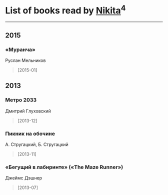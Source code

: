 # List of books read by [Nikita](http://vk.com/id100684315)<sup>4</sup>
---

## 2015

### «Муранча»
Руслан Мельников
> [2015-01] 



## 2013

### Метро 2033
Дмитрий Глуховский
> [2013-12] 


### Пикник на обочине
А. Стругацкий, Б. Стругацкий
> [2013-11] 


### «Бегущий в лабиринте» («The Maze Runner»)
Джеймс Дэшнер
> [2013-07] 



